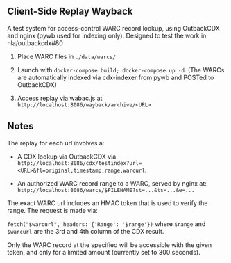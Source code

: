 ## Client-Side Replay Wayback

A test system for access-control WARC record lookup, using OutbackCDX and nginx (pywb used for indexing only).
Designed to test the work in nla/outbackcdx#80


1. Place WARC files in `./data/warcs/`

2. Launch with `docker-compose build; docker-compose up -d`. (The WARCs are automatically indexed via cdx-indexer from pywb and POSTed to OutbackCDX)

3. Access replay via wabac.js at `http://localhost:8086/wayback/archive/<URL>`


## Notes

The replay for each url involves a:

- A CDX lookup via OutbackCDX via `http://localhost:8086/cdx/testindex?url=<URL>&fl=original,timestamp,range,warcurl`.

- An authorized WARC record range to a WARC, served by nginx at: `http://localhost:8086/warcs/$FILENAME?st=...&ts=...&e=...`


The exact WARC url includes an HMAC token that is used to verify the range. The request is made via:

`fetch("$warcurl", headers: {'Range': '$range'})` where `$range` and `$warcurl` are the 3rd and 4th column of the CDX result.

Only the WARC record at the specified will be accessible with the given token, and only for a limited amount (currently set to 300 seconds).


